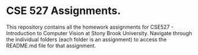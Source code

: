 # CSE 527 Assignments.
This repository contains all the homework assignments for CSE527 - Introduction to Computer Vision at Stony Brook University.
Navigate through the individual folders (each folder is an assignment) to access the README.md file for that assignment.
